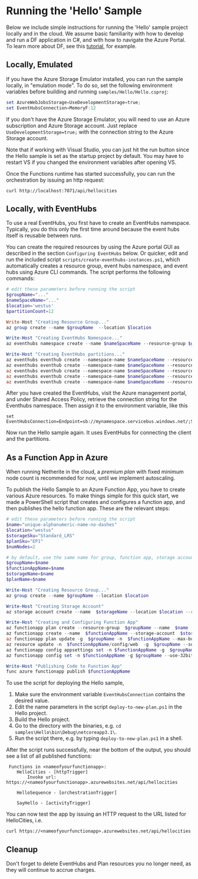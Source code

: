 # Running the 'Hello' Sample

Below we include simple instructions for running the 'Hello' sample project locally and in the cloud. We assume basic familiarity with how to develop and run a DF application in C#, and with how to navigate the Azure Portal. To learn more about DF, see this [tutorial](https://docs.microsoft.com/en-us/azure/azure-functions/durable/durable-functions-create-first-csharp?WT.mc_id=email), for example.

## Locally, Emulated

If you have the Azure Storage Emulator installed, you can run the sample locally, in "emulation mode". To do so, set the following environment variables before building and running `samples/Hello/Hello.csproj`:

```powershell
set AzureWebJobsStorage=UseDevelopmentStorage=true;
set EventHubsConnection=MemoryF:12
```
If you don't have the Azure Storage Emulator, you will need to use an Azure subscription and Azure Storage account. Just replace `UseDevelopmentStorage=true;` with the connection string to the Azure Storage account.

Note that if working with Visual Studio, you can just hit the run button since the Hello sample is set as the startup project by default. You may have to restart VS if you changed the environment variables after opening VS.

Once the Functions runtime has started successfully, you can run the orchestration by issuing an http request:

```shell
curl http://localhost:7071/api/hellocities
```

## Locally, with EventHubs

To use a real EventHubs, you first have to create an EventHubs namespace. Typically, you do this only the first time around because the event hubs itself is reusable between runs.

You can create the required resources by using the Azure portal GUI as described in the section `Configuring EventHubs` below. Or quicker, edit and run the included script `scripts/create-eventhubs-instances.ps1`, which automatically creates a resource group, event hubs namespace, and event hubs using Azure CLI commands. The script performs the following commands:

```PowerShell
# edit these parameters before running the script
$groupName="..."
$nameSpaceName="..."
$location='westus'
$partitionCount=12

Write-Host "Creating Resource Group..."
az group create --name $groupName  --location $location

Write-Host "Creating EventHubs Namespace..."
az eventhubs namespace create --name $nameSpaceName --resource-group $groupName 

Write-Host "Creating EventHubs partitions..."
az eventhubs eventhub create --namespace-name $nameSpaceName --resource-group $groupName --name partitions --message-retention 1 --partition-count $partitionCount
az eventhubs eventhub create --namespace-name $nameSpaceName --resource-group $groupName --name clients0 --message-retention 1 --partition-count 32
az eventhubs eventhub create --namespace-name $nameSpaceName --resource-group $groupName --name clients1 --message-retention 1 --partition-count 32
az eventhubs eventhub create --namespace-name $nameSpaceName --resource-group $groupName --name clients2 --message-retention 1 --partition-count 32
az eventhubs eventhub create --namespace-name $nameSpaceName --resource-group $groupName --name clients3 --message-retention 1 --partition-count 32
```

After you have created the EventHubs, visit the Azure management portal, and under Shared Access Policy, retrieve the connection string for the Eventhubs namespace. Then assign it to the environment variable, like this

```shell
set EventHubsConnection=Endpoint=sb://mynamespace.servicebus.windows.net/;SharedAccessKeyName=...
```

Now run the Hello sample again. It uses EventHubs for connecting the client and the partitions.

## As a Function App in Azure

When running Netherite in the cloud, a *premium plan* with fixed minimum node count is recommended for now, until we implement autoscaling.  

To publish the Hello Sample to an Azure Function App, you have to create various Azure resources. To make things simple for this quick start, we made a PowerShell script that creates and configures a function app, and then publishes the hello function app. These are the relevant steps:

```powershell
# edit these parameters before running the script
$name="unique-alphanumeric-name-no-dashes"
$location="westus"
$storageSku="Standard_LRS"
$planSku="EP1"
$numNodes=2

# by default, use the same name for group, function app, storage account, and plan
$groupName=$name
$functionAppName=$name
$storageName=$name
$planName=$name

Write-Host "Creating Resource Group..."
az group create --name $groupName --location $location

Write-Host "Creating Storage Account"
az storage account create --name  $storageName --location $location --resource-group  $groupName --sku $storageSku

Write-Host "Creating and Configuring Function App"
az functionapp plan create --resource-group  $groupName --name  $name --location $location --sku $planSku
az functionapp create --name  $functionAppName --storage-account  $storageName --plan  $functionAppName --resource-group  $groupName --functions-version 3
az functionapp plan update -g  $groupName -n  $functionAppName --max-burst $numNodes --number-of-workers $numNodes --min-instances $numNodes 
az resource update -n  $functionAppName/config/web  -g  $groupName --set properties.minimumElasticInstanceCount=$numNodes --resource-type Microsoft.Web/sites
az functionapp config appsettings set -n $functionAppName -g  $groupName --settings EventHubsConnection=$Env:EventHubsConnection
az functionapp config set -n $functionAppName -g $groupName --use-32bit-worker-process false

Write-Host "Publishing Code to Function App"
func azure functionapp publish $functionAppName
```

To use the script for deploying the Hello sample,

1. Make sure the environment variable `EventHubsConnection` contains the desired value.
1. Edit the name parameters in the script `deploy-to-new-plan.ps1` in the Hello project.
1. Build the Hello project.
1. Go to the directory with the binaries, e.g. `cd samples\Hello\bin\Debug\netcoreapp3.1\`.
1. Run the script there, e.g. by typing `deploy-to-new-plan.ps1` in a shell.

After the script runs successfully, near the bottom of the output, you should see a list of all published functions:

```text
 Functions in <nameofyourfunctionapp>:
    HelloCities - [httpTrigger]
        Invoke url: https://<nameofyourfunctionapp>.azurewebsites.net/api/hellocities

    HelloSequence - [orchestrationTrigger]

    SayHello - [activityTrigger]
```

You can now test the app by issuing an HTTP request to the URL listed for HelloCities, i.e. 

```shell
curl https://<nameofyourfunctionapp>.azurewebsites.net/api/hellocities
```

## Cleanup

Don't forget to delete EventHubs and Plan resources you no longer need, as they will continue to accrue charges.
